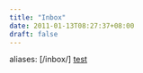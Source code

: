 ```yaml
---
title: "Inbox"
date: 2011-01-13T08:27:37+08:00
draft: false
---
```


aliases: [/inbox/]
[test](/test)

